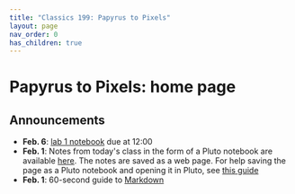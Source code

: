 ```yaml
---
title: "Classics 199: Papyrus to Pixels"
layout: page
nav_order: 0
has_children: true
---
```



# Papyrus to Pixels: home page


## Announcements

- **Feb. 6**: [lab 1 notebook](./labs/lab1/) due at 12:00
- **Feb. 1**: Notes from today's class in the form of a Pluto notebook are available [here](./julia/collections-intro.html).  The notes are saved as a web page.  For help saving the page as a Pluto notebook and opening it in Pluto, see [this guide](./julia/pluto/)
- **Feb. 1**: 60-second guide to [Markdown](https://commonmark.org/help/)





